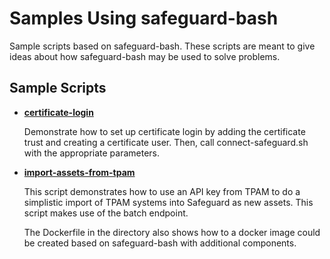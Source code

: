# Samples Using safeguard-bash
Sample scripts based on safeguard-bash.  These scripts are meant
to give ideas about how safeguard-bash may be used to solve
problems.

## Sample Scripts
- **[certificate-login](certificate-login)**

  Demonstrate how to set up certificate login by adding the certificate
  trust and creating a certificate user. Then, call connect-safeguard.sh
  with the appropriate parameters.

- **[import-assets-from-tpam](import-assets-from-tpam)**

  This script demonstrates how to use an API key from TPAM to do a simplistic
  import of TPAM systems into Safeguard as new assets. This script makes use
  of the batch endpoint.

  The Dockerfile in the directory also shows how to a docker image could be
  created based on safeguard-bash with additional components.
